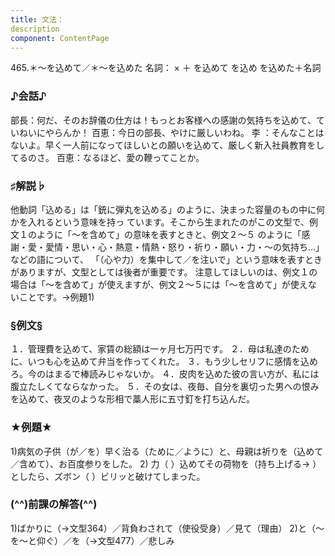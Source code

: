 ```yaml
---
title: 文法：
description
component: ContentPage
---
```



465.＊～を込めて／＊～を込めた
名詞： × ＋ を込めて を込め を込めた＋名詞
### ♪会話♪
部長：何だ、そのお辞儀の仕方は！もっとお客様への感謝の気持ちを込めて、ていねいにやらんか！ 百恵：今日の部長、やけに厳しいわね。
李 ：そんなことはないよ。早く一人前になってほしいとの願いを込めて、厳しく新入社員教育をしてるのさ。 百恵：なるほど、愛の鞭ってことか。
### ♯解説♭
他動詞「込める」は「銃に弾丸を込める」のように、決まった容量のもの中に何かを入れるという意味を持っ ています。そこから生まれたのがこの文型で、例文１のように「～を含めて」の意味を表すときと、例文２～５
のように「感謝・愛・愛情・思い・心・熱意・情熱・怒り・祈り・願い・力・～の気持ち…」などの語について、 「（心や力）を集中して／を注いで」という意味を表すときがありますが、文型としては後者が重要です。
注意してほしいのは、例文１の場合は「～を含めて」が使えますが、例文２～５には「～を含めて」が使えな いことです。→例題1)
### §例文§
１．管理費を込めて、家賃の総額は一ヶ月七万円です。
２．母は私達のために、いつも心を込めて弁当を作ってくれた。
３．もう少しセリフに感情を込めろ。今のはまるで棒読みじゃないか。
４．皮肉を込めた彼の言い方が、私には腹立たしくてならなかった。
５．その女は、夜毎、自分を裏切った男への恨みを込めて、夜叉のような形相で藁人形に五寸釘を打ち込んだ。
### ★例題★
1)病気の子供（が／を）早く治る（ために／ように）と、母親は祈りを（込めて／含めて）、お百度参りをした。
2) 力（ ）込めてその荷物を（持ち上げる→ ）としたら、ズボン（ ）ビリッと破けてしまった。
### (^^)前課の解答(^^)
1)ばかりに（→文型364）／背負わされて（使役受身）／見て（理由）
2)と（～を～と仰ぐ）／を（→文型477）／悲しみ
